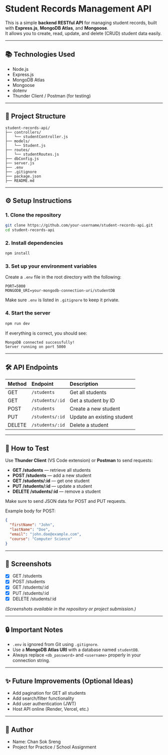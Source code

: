 # Student Records Management API

This is a simple **backend RESTful API** for managing student records, built with **Express.js**, **MongoDB Atlas**, and **Mongoose**.  
It allows you to create, read, update, and delete (CRUD) student data easily.

---

## 📚 Technologies Used

- Node.js
- Express.js
- MongoDB Atlas
- Mongoose
- dotenv
- Thunder Client / Postman (for testing)

---

## 📁 Project Structure

```
student-records-api/
├── controllers/
│   └── studentController.js
├── models/
│   └── Student.js
├── routes/
│   └── studentRoutes.js
├── dbConfig.js
├── server.js
├── .env
├── .gitignore
├── package.json
├── README.md
```

---

## ⚙️ Setup Instructions

### 1. Clone the repository

```bash
git clone https://github.com/your-username/student-records-api.git
cd student-records-api
```

### 2. Install dependencies

```bash
npm install
```

### 3. Set up your environment variables

Create a `.env` file in the root directory with the following:

```plaintext
PORT=5000
MONGODB_URI=your-mongodb-connection-uri/studentDB
```
Make sure `.env` is listed in `.gitignore` to keep it private.

### 4. Start the server

```bash
npm run dev
```

If everything is correct, you should see:

```
MongoDB connected successfully!
Server running on port 5000
```

---

## 🛠️ API Endpoints

| Method | Endpoint | Description |
|:---|:---|:---|
| GET | `/students` | Get all students |
| GET | `/students/:id` | Get a student by ID |
| POST | `/students` | Create a new student |
| PUT | `/students/:id` | Update an existing student |
| DELETE | `/students/:id` | Delete a student |

---

## 🧪 How to Test

Use **Thunder Client** (VS Code extension) or **Postman** to send requests:

- **GET /students** — retrieve all students
- **POST /students** — add a new student
- **GET /students/:id** — get one student
- **PUT /students/:id** — update a student
- **DELETE /students/:id** — remove a student

Make sure to send JSON data for POST and PUT requests.

Example body for POST:

```json
{
  "firstName": "John",
  "lastName": "Doe",
  "email": "john.doe@example.com",
  "course": "Computer Science"
}
```

---

## 📸 Screenshots

- [x] GET /students
- [x] POST /students
- [x] GET /students/:id
- [x] PUT /students/:id
- [x] DELETE /students/:id

*(Screenshots available in the repository or project submission.)*

---

## 🔒 Important Notes

- `.env` is ignored from Git using `.gitignore`.
- Use a **MongoDB Atlas URI** with a database named `studentDB`.
- Always replace `<db_password>` and `<username>` properly in your connection string.

---

## ✨ Future Improvements (Optional Ideas)

- Add pagination for GET all students
- Add search/filter functionality
- Add user authentication (JWT)
- Host API online (Render, Vercel, etc.)

---

## 📌 Author

- Name: Chan Sok Sreng
- Project for Practice / School Assignment
